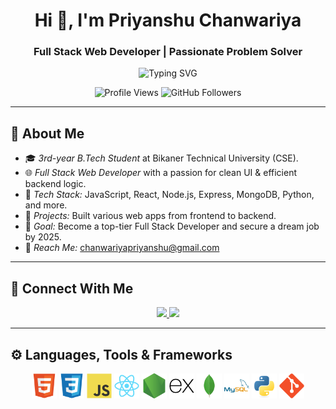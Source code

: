 <h1 align="center">Hi 👋, I'm Priyanshu Chanwariya</h1>
<h3 align="center">Full Stack Web Developer | Passionate Problem Solver</h3>

<p align="center">
  <img src="https://readme-typing-svg.demolab.com?font=Fira+Code&weight=600&size=20&duration=3000&pause=1000&center=true&vCenter=true&width=500&lines=Welcome+to+my+GitHub+Profile!;Always+Learning+and+Building+Something.;I+accept+365+Days+Challenge.;Follow+Me+On+YouTube+And+Instagram." alt="Typing SVG" />
</p>

<p align="center"> 
  <img src="https://komarev.com/ghpvc/?username=priyanshuchanwariya&label=Profile%20views&color=0e75b6&style=flat" alt="Profile Views" />
  <img src="https://img.shields.io/github/followers/priyanshuchanwariya?label=Followers&style=social" alt="GitHub Followers" />
</p>

---

## 🚀 About Me
- 🎓 *3rd-year B.Tech Student* at Bikaner Technical University (CSE).
- 🌐 *Full Stack Web Developer* with a passion for clean UI & efficient backend logic.
- 🔧 *Tech Stack:* JavaScript, React, Node.js, Express, MongoDB, Python, and more.
- 🧠 *Projects:* Built various web apps from frontend to backend.
- 🎯 *Goal:* Become a top-tier Full Stack Developer and secure a dream job by 2025.
- 📩 *Reach Me:* chanwariyapriyanshu@gmail.com

---

## 🔗 Connect With Me

<p align="center">
  <a href="https://www.linkedin.com/in/priyanshu-chanwariya-a28708254/" target="_blank">
    <img src="https://img.shields.io/badge/LinkedIn-0077B5?style=for-the-badge&logo=linkedin&logoColor=white"/>
  </a>
  <a href="#" target="_blank">
    <img src="https://img.shields.io/badge/Twitter-1DA1F2?style=for-the-badge&logo=twitter&logoColor=white"/>
  </a>
</p>

---

## ⚙️ Languages, Tools & Frameworks

<p align="center">
  <img src="https://raw.githubusercontent.com/devicons/devicon/master/icons/html5/html5-original.svg" alt="HTML5" width="40" height="40"/>
  <img src="https://raw.githubusercontent.com/devicons/devicon/master/icons/css3/css3-original.svg" alt="CSS3" width="40" height="40"/>
  <img src="https://raw.githubusercontent.com/devicons/devicon/master/icons/javascript/javascript-original.svg" alt="JavaScript" width="40" height="40"/>
  <img src="https://raw.githubusercontent.com/devicons/devicon/master/icons/react/react-original.svg" alt="React" width="40" height="40"/>
  <img src="https://raw.githubusercontent.com/devicons/devicon/master/icons/nodejs/nodejs-original.svg" alt="Node.js" width="40" height="40"/>
  <img src="https://raw.githubusercontent.com/devicons/devicon/master/icons/express/express-original.svg" alt="Express" width="40" height="40"/>
  <img src="https://raw.githubusercontent.com/devicons/devicon/master/icons/mongodb/mongodb-original.svg" alt="MongoDB" width="40" height="40"/>
  <img src="https://raw.githubusercontent.com/devicons/devicon/master/icons/mysql/mysql-original-wordmark.svg" alt="MySQL" width="40" height="40"/>
  <img src="https://raw.githubusercontent.com/devicons/devicon/master/icons/python/python-original.svg" alt="Python" width="40" height="40"/>
  <img src="https://raw.githubusercontent.com/devicons/devicon/master/icons/git/git-original.svg" alt="Git" width="40" height="40"/>
</p>
